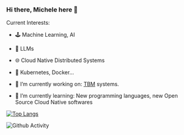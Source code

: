 ### Hi there, Michele here 👋

Current Interests:
- 🕹️ Machine Learning, AI
- 🔌 LLMs
- 🌐 Cloud Native Distributed Systems
- 🔌 Kubernetes, Docker...

- 🔭 I’m currently working on: [TBM](https://en.wikipedia.org/wiki/Tunnel_boring_machine) systems.
- 🌱 I’m currently learning: New programming languages, new Open Source Cloud Native softwares

[![Top Langs](https://github-readme-stats.vercel.app/api/top-langs/?username=mastrogiovanni&layout=compact&exclude_repo=corso_data_science,advent-of-code-2019,MiniFold,telaviv2,nb-tv-outlier,randomcutforest,iShop)](https://github.com/anuraghazra/github-readme-stats)

<img src="https://github-readme-stats.vercel.app/api?username=mastrogiovanni&show_icons=true" alt="Github Activity">
